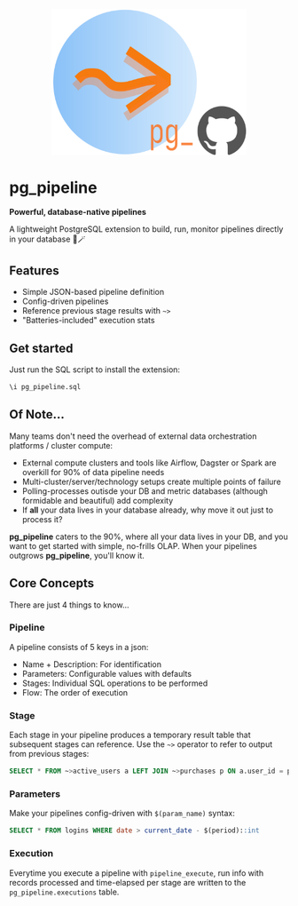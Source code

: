 <p align="center">
  <img src="pix/pg_pipeline_with_github.png" width="350" alt="pg_pipeline logo">
</p>

# pg_pipeline
**Powerful, database-native pipelines** 

A lightweight PostgreSQL extension to build, run, monitor pipelines directly in your database 🐘🪄

## Features
- Simple JSON-based pipeline definition
- Config-driven pipelines
- Reference previous stage results with `~>`
- "Batteries-included" execution stats

## Get started
Just run the SQL script to install the extension:
```sql
\i pg_pipeline.sql
```

## Of Note...
Many teams don't need the overhead of external data orchestration platforms / cluster compute:

- External compute clusters and tools like Airflow, Dagster or Spark are overkill for 90% of data pipeline needs
- Multi-cluster/server/technology setups create multiple points of failure
- Polling-processes outisde your DB and metric databases (although formidable and beautiful) add complexity
- If **all** your data lives in your database already, why move it out just to process it?

**pg_pipeline** caters to the 90%, where all your data lives in your DB, and you want to get started with simple, no-frills OLAP. 
When your pipelines outgrows **pg_pipeline**, you'll know it.

## Core Concepts
There are just 4 things to know...
### Pipeline
A pipeline consists of 5 keys in a json:

- Name + Description: For identification
- Parameters: Configurable values with defaults
- Stages: Individual SQL operations to be performed
- Flow: The order of execution

### Stage
Each stage in your pipeline produces a temporary result table that subsequent stages can reference. Use the `~>` operator to refer to output from previous stages:
```sql
SELECT * FROM ~>active_users a LEFT JOIN ~>purchases p ON a.user_id = p.user_id
```

### Parameters
Make your pipelines config-driven with `$(param_name)` syntax:
```sql
SELECT * FROM logins WHERE date > current_date - $(period)::int
```

### Execution

Everytime you execute a pipeline with `pipeline_execute`, run info with records processed and time-elapsed per stage
are written to the `pg_pipeline.executions` table.

